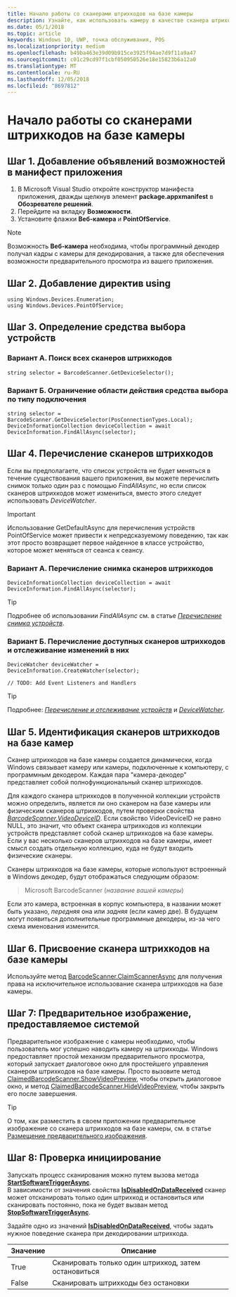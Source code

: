 ```yaml
---
title: Начало работы со сканерами штрихкодов на базе камеры
description: Узнайте, как использовать камеру в качестве сканера штрихкодов.
ms.date: 05/1/2018
ms.topic: article
keywords: Windows 10, UWP, точка обслуживания, POS
ms.localizationpriority: medium
ms.openlocfilehash: b49ba463e39d09b915ce3925f94ae7d9f11a9a47
ms.sourcegitcommit: c01c29cd97f1cbf050950526e18e15823b6a12a0
ms.translationtype: MT
ms.contentlocale: ru-RU
ms.lasthandoff: 12/05/2018
ms.locfileid: "8697812"
---
```

# <a name="getting-started-with-a-camera-barcode-scanner"></a>Начало работы со сканерами штрихкодов на базе камеры
## <a name="step-1-add-capability-declarations-to-your-app-manifest"></a>Шаг 1. Добавление объявлений возможностей в манифест приложения
1. В Microsoft Visual Studio откройте конструктор манифеста приложения, дважды щелкнув элемент **package.appxmanifest** в **Обозревателе решений**.
2. Перейдите на вкладку **Возможности**.
3. Установите флажки **Веб-камера** и **PointOfService**. 

>[!NOTE] 
> Возможность **Веб-камера** необходима, чтобы программный декодер получал кадры с камеры для декодирования, а также для обеспечения возможности предварительного просмотра из вашего приложения.

## <a name="step-2-add-using-directives"></a>Шаг 2. Добавление директив using

```Csharp
using Windows.Devices.Enumeration;
using Windows.Devices.PointOfService;
```
## <a name="step-3-define-your-device-selector"></a>Шаг 3. Определение средства выбора устройств

### **<a name="option-a-find-all-barcode-scanners"></a>Вариант А. Поиск всех сканеров штрихкодов**

```Csharp
string selector = BarcodeScanner.GetDeviceSelector();       
```

### **<a name="option-b-scoping-device-selector-to-connection-type"></a>Вариант Б. Ограничение области действия средства выбора по типу подключения**

```Csharp
string selector = BarcodeScanner.GetDeviceSelector(PosConnectionTypes.Local);
DeviceInformationCollection deviceCollection = await DeviceInformation.FindAllAsync(selector);
```

## <a name="step-4-enumerate-barcode-scanners"></a>Шаг 4. Перечисление сканеров штрихкодов
Если вы предполагаете, что список устройств не будет меняться в течение существования вашего приложения, вы можете перечислить снимок только один раз с помощью *FindAllAsync*, но если список сканеров штрихкодов может измениться, вместо этого следует использовать *DeviceWatcher*.  

> [!Important] 
> Использование GetDefaultAsync для перечисления устройств PointOfService может привести к непредсказуемому поведению, так как этот просто возвращает первое найденное в классе устройство, которое может меняться от сеанса к сеансу.

### **<a name="option-a-enumerate-a-snapshot-of-barcode-scanners"></a>Вариант А. Перечисление снимка сканеров штрихкодов**
```Csharp
DeviceInformationCollection deviceCollection = await DeviceInformation.FindAllAsync(selector);
```

> [!TIP]
> Подробнее об использовании *FindAllAsync* см. в статье [*Перечисление снимка устройств*](https://docs.microsoft.com/windows/uwp/devices-sensors/enumerate-devices#enumerate-a-snapshot-of-devices).

### **<a name="option-b-enumerate-and-watch-for-changes-in-available-barcode-scanners"></a>Вариант Б. Перечисление доступных сканеров штрихкодов и отслеживание изменений в них**
```Csharp
DeviceWatcher deviceWatcher = DeviceInformation.CreateWatcher(selector);

// TODO: Add Event Listeners and Handlers
```
> [!TIP]
> Подробнее: [*Перечисление и отслеживание устройств*](https://docs.microsoft.com/windows/uwp/devices-sensors/enumerate-devices#enumerate-and-watch-devices) и [*DeviceWatcher*](https://docs.microsoft.com/uwp/api/Windows.Devices.Enumeration.DeviceWatcher).

## <a name="step-5-identify-camera-barcode-scanners"></a>Шаг 5. Идентификация сканеров штрихкодов на базе камер
Сканер штрихкодов на базе камеры создается динамически, когда Windows связывает камеру или камеры, подключенные к компьютеру, с программным декодером.  Каждая пара "камера-декодер" представляет собой полнофункциональный сканер штрихкодов.

Для каждого сканера штрихкодов в полученной коллекции устройств можно определить, является ли оно сканером на базе камеры или физическим сканеров штрихкодов, путем проверки свойства [*BarcodeScanner.VideoDeviceID*](https://docs.microsoft.com/uwp/api/windows.devices.pointofservice.barcodescanner.videodeviceid#Windows_Devices_PointOfService_BarcodeScanner_VideoDeviceId).  Если свойство VideoDeviceID не равно NULL, это значит, что объект сканера штрихкодов из коллекции устройств представляет собой сканер штрихкодов на базе камеры.  Если у вас несколько сканеров штрихкодов на базе камеры, имеет смысл создать отдельную коллекцию, куда не будут входить физические сканеры. 

Сканеры штрихкодов на базе камеры, которые используют встроенный в Windows декодер, будут отображаться следующим образом: 

> Microsoft BarcodeScanner (*название вашей камеры*)

Если это камера, встроенная в корпус компьютера, в названии может быть указано, *передняя* она или *задняя* (если камер две).  В будущем могут появиться дополнительные программные декодеры, из-за чего схема именования изменится.

## <a name="step-6-claim-the-camera-barcode-scanner"></a>Шаг 6. Присвоение сканера штрихкодов на базе камеры 
Используйте метод [BarcodeScanner.ClaimScannerAsync](https://docs.microsoft.com/uwp/api/windows.devices.pointofservice.barcodescanner.claimscannerasync#Windows_Devices_PointOfService_BarcodeScanner_ClaimScannerAsync) для получения права на исключительное использование сканера штрихкодов на базе камеры.

## <a name="step-7-system-provided-preview"></a>Шаг 7: Предварительное изображение, предоставляемое системой
Предварительное изображение с камеры необходимо, чтобы пользователь мог успешно наводить камеру на штрихкоды.  Windows предоставляет простой механизм предварительного просмотра, который запускает диалоговое окно для простейшего управления сканером штрихкодов на базе камеры.  Просто вызовите метод [ClaimedBarcodeScanner.ShowVideoPreview](https://docs.microsoft.com/uwp/api/windows.devices.pointofservice.claimedbarcodescanner.showvideopreviewasync), чтобы открыть диалоговое окно, и метод [ClaimedBarcodeScanner.HideVideoPreview](https://docs.microsoft.com/uwp/api/windows.devices.pointofservice.claimedbarcodescanner.hidevideopreview), чтобы закрыть его после завершения.

> [!TIP]
> О том, как разместить в своем приложении предварительное изображение со сканера штрихкодов на базе камеры, см. в статье [Размещение предварительного изображения](pos-camerabarcode-hosting-preview.md).

## <a name="step-8-initiate-scan"></a>Шаг 8: Проверка инициирование 
Запускать процесс сканирования можно путем вызова метода [**StartSoftwareTriggerAsync**](https://docs.microsoft.com/uwp/api/windows.devices.pointofservice.claimedbarcodescanner.startsoftwaretriggerasync#Windows_Devices_PointOfService_ClaimedBarcodeScanner_StartSoftwareTriggerAsync).  
В зависимости от значения свойства [**IsDisabledOnDataReceived**](https://docs.microsoft.com/uwp/api/windows.devices.pointofservice.claimedbarcodescanner.isdisabledondatareceived#Windows_Devices_PointOfService_ClaimedBarcodeScanner_IsDisabledOnDataReceived) сканер может отсканировать только один штрихкод и остановиться или сканировать постоянно, пока не будет вызван метод [**StopSoftwareTriggerAsync**](https://docs.microsoft.com/uwp/api/windows.devices.pointofservice.claimedbarcodescanner.stopsoftwaretriggerasync#Windows_Devices_PointOfService_ClaimedBarcodeScanner_StopSoftwareTriggerAsync).

Задайте одно из значений [**IsDisabledOnDataReceived**](https://docs.microsoft.com/uwp/api/windows.devices.pointofservice.claimedbarcodescanner.isdisabledondatareceived#Windows_Devices_PointOfService_ClaimedBarcodeScanner_IsDisabledOnDataReceived), чтобы задать нужное поведение сканера при декодировании штрихкода.

| Значение | Описание |
| ----- | ----------- |
| True   | Сканировать только один штрихкод, затем остановиться |
| False  | Сканировать штрихкоды без остановки |